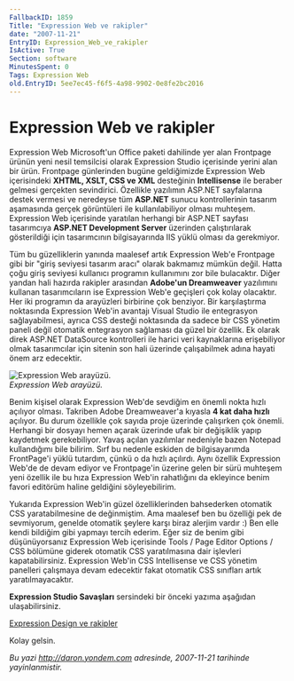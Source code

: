 ```yaml
---
FallbackID: 1859
Title: "Expression Web ve rakipler"
date: "2007-11-21"
EntryID: Expression_Web_ve_rakipler
IsActive: True
Section: software
MinutesSpent: 0
Tags: Expression Web
old.EntryID: 5ee7ec45-f6f5-4a98-9902-0e8fe2bc2016
---
```

# Expression Web ve rakipler
Expression Web Microsoft'un Office paketi dahilinde yer alan Frontpage
ürünün yeni nesil temsilcisi olarak Expression Studio içerisinde yerini
alan bir ürün. Frontpage günlerinden bugüne geldiğimizde Expression Web
içerisindeki **XHTML, XSLT, CSS ve XML** desteğinin **Intellisense** ile
beraber gelmesi gerçekten sevindirici. Özellikle yazılımın ASP.NET
sayfalarına destek vermesi ve neredeyse tüm **ASP.NET** sunucu
kontrollerinin tasarım aşamasında gerçek görüntüleri ile
kullanılabiliyor olması muhteşem. Expression Web içerisinde yaratılan
herhangi bir ASP.NET sayfası tasarımcıya **ASP.NET Development Server**
üzerinden çalıştırılarak gösterildiği için tasarımcının bilgisayarında
IIS yüklü olması da gerekmiyor.

Tüm bu güzelliklerin yanında maalesef artık Expression Web'e Frontpage
gibi bir "giriş seviyesi tasarım aracı" olarak bakmamız mümkün değil.
Hatta çoğu giriş seviyesi kullanıcı programın kullanımını zor bile
bulacaktır. Diğer yandan hali hazırda rakipler arasından **Adobe'un
Dreamweaver** yazılımını kullanan tasarımcıların ise Expression Web'e
geçişleri çok kolay olacaktır. Her iki programın da arayüzleri birbirine
çok benziyor. Bir karşılaştırma noktasında Expression Web'in avantajı
Visual Studio ile entegrasyon sağlayabilmesi, ayrıca CSS desteği
noktasında da sadece bir CSS yönetim paneli değil otomatik entegrasyon
sağlaması da güzel bir özellik. Ek olarak direk ASP.NET DataSource
kontrolleri ile harici veri kaynaklarına erişebiliyor olmak tasarımcılar
için sitenin son hali üzerinde çalışabilmek adına hayati önem arz
edecektir.

![Expression Web
arayüzü.](media/Expression_Web_ve_rakipler/21112007.png)\
*Expression Web arayüzü.*

Benim kişisel olarak Expression Web'de sevdiğim en önemli nokta hızlı
açılıyor olması. Takriben Adobe Dreamweaver'a kıyasla **4 kat daha
hızlı** açılıyor. Bu durum özellikle çok sayıda proje üzerinde
çalışırken çok önemli. Herhangi bir dosyayı hemen açarak üzerinde ufak
bir değişiklik yapıp kaydetmek gerekebiliyor. Yavaş açılan yazılımlar
nedeniyle bazen Notepad kullandığımı bile bilirim. Sırf bu nedenle
eskiden de bilgisayarımda FrontPage'i yüklü tutardım, çünkü o da hızlı
açılırdı. Aynı özellik Expression Web'de de devam ediyor ve Frontpage'in
üzerine gelen bir sürü muhteşem yeni özellik ile bu hıza Expression
Web'in rahatlığını da ekleyince benim favori editörüm haline geldiğini
söyleyebilirim.

Yukarıda Expression Web'in güzel özelliklerinden bahsederken otomatik
CSS yaratabilmesine de değinmiştim. Ama maalesef ben bu özelliği pek de
sevmiyorum, genelde otomatik şeylere karşı biraz alerjim vardır :) Ben
elle kendi bildiğim gibi yapmayı tercih ederim. Eğer siz de benim gibi
düşünüyorsanız Expression Web içerisinde Tools / Page Editor Options /
CSS bölümüne giderek otomatik CSS yaratılmasına dair işlevleri
kapatabilirsiniz. Expression Web'in CSS Intellisense ve CSS yönetim
panelleri çalışmaya devam edecektir fakat otomatik CSS sınıfları artık
yaratılmayacaktır.

**Expression Studio Savaşları** sersindeki bir önceki yazıma aşağıdan
ulaşabilirsiniz.

[Expression Design ve
rakipler](http://daron.yondem.com/tr/post/4918cfdc-60cf-448f-8a1c-e6859205bc2f)

Kolay gelsin.



*Bu yazi http://daron.yondem.com adresinde, 2007-11-21 tarihinde yayinlanmistir.*
